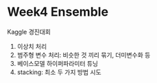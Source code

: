 # Week4 Ensemble

Kaggle 경진대회
1. 이상치 처리
2. 범주형 변수 처리: 비슷한 것 끼리 묶기, 더미변수화 등
3. 베이스모델 하이퍼파라미터 튜닝
4. stacking: 최소 두 가지 방법 시도
